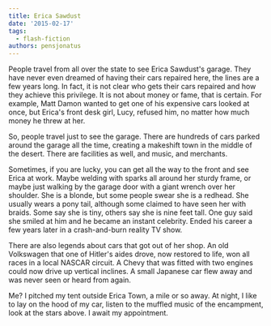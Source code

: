 ```yaml
---
title: Erica Sawdust
date: '2015-02-17'
tags:
  - flash-fiction
authors: pensjonatus
---
```


People travel from all over the state to see Erica Sawdust's garage. They have
never even dreamed of having their cars repaired here, the lines are a few years
long. In fact, it is not clear who gets their cars repaired and how they achieve
this privilege. It is not about money or fame, that is certain. For example,
Matt Damon wanted to get one of his expensive cars looked at once, but Erica's
front desk girl, Lucy, refused him, no matter how much money he threw at her.

<!-- truncate -->

So, people travel just to see the garage. There are hundreds of cars parked
around the garage all the time, creating a makeshift town in the middle of the
desert. There are facilities as well, and music, and merchants.

Sometimes, if you are lucky, you can get all the way to the front and see Erica
at work. Maybe welding with sparks all around her sturdy frame, or maybe just
walking by the garage door with a giant wrench over her shoulder. She is a
blonde, but some people swear she is a redhead. She usually wears a pony tail,
although some claimed to have seen her with braids. Some say she is tiny, others
say she is nine feet tall. One guy said she smiled at him and he became an
instant celebrity. Ended his career a few years later in a crash-and-burn
reality TV show.

There are also legends about cars that got out of her shop. An old Volkswagen
that one of Hitler's aides drove, now restored to life, won all races in a local
NASCAR circuit. A Chevy that was fitted with two engines could now drive up
vertical inclines. A small Japanese car flew away and was never seen or heard
from again.

Me? I pitched my tent outside Erica Town, a mile or so away. At night, I like to
lay on the hood of my car, listen to the muffled music of the encampment, look
at the stars above. I await my appointment.
